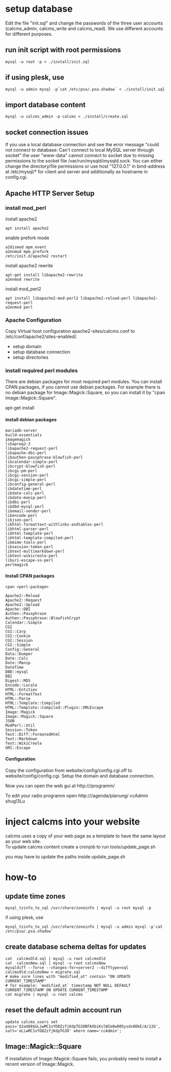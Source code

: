
# setup database

Edit the file "init.sql" and change the passwords of the three user accounts (calcms_admin, calcms_write and calcms_read).
We use different accounts for different purposes.

## run init script with root permissions

    mysql -u root -p < ./install/init.sql

## if using plesk, use

    mysql -u admin mysql -p`cat /etc/psa/.psa.shadow` < ./install/init.sql

## import database content

    mysql -u calcms_admin -p calcms < ./install/create.sql 

## socket connection issues

If you use a local database connection and see the error message
"could not connect to database: Can't connect to local MySQL server through socket"
the user "www-data" cannot connect to socket due to missing permissions to the socket
file /var/run/mysqld/mysqld.sock. You can either change the directory/file permissions
or use host "127.0.0.1" in bind-address at /etc/mysql/* for client and server and
additionally as hostname in config.cgi.

## Apache HTTP Server Setup 

### install mod_perl

install apache2
    
    apt install apache2

enable prefork mode

    a2dismod mpm_event
    a2enmod mpm_prefork
    /etc/init.d/apache2 restart

install apache2 rewrite

    apt-get install libapache2-rewrite
    a2enmod rewrite

install mod_perl2

    apt install libapache2-mod-perl2 libapache2-reload-perl libapache2-request-perl
    a2enmod perl

### Apache Configuration

Copy Virtual host configuration apache2-sites/calcms.conf to /etc/conf/apache2/sites-enabled/.

* setup domain
* setup database connection
* setup directories

### install required perl modules

There are debian packages for most required perl modules.
You can install CPAN packages, if you cannot use debian packages.
For example there is no debian package for Image::Magick::Square, so you can install it by "cpan Image::Magick::Square".

apt-get install <deb-package>

#### install debian packages

    mariadb-server 
    build-essentials
    imagemagick
    libapreq2-3
    libapache2-request-perl
    libapache-dbi-perl
    libauthen-passphrase-blowfish-perl
    libcalendar-simple-perl
    libcrypt-blowfish-perl
    libcgi-pm-perl
    libcgi-session-perl
    libcgi-simple-perl
    libconfig-general-perl
    libdatetime-perl
    libdate-calc-perl
    libdate-manip-perl
    libdbi-perl
    libdbd-mysql-perl
    libemail-sender-perl
    libencode-perl
    libjson-perl
    libhtml-formattext-withlinks-andtables-perl
    libhtml-parser-perl
    libhtml-template-perl
    libhtml-template-compiled-perl
    libmime-tools-perl
    libsession-token-perl
    libtext-multimarkdown-perl
    libtext-wikicreole-perl
    liburi-escape-xs-perl
    perlmagick

#### Install CPAN packages

    cpan <perl-package>

    Apache2::Reload
    Apache2::Request
    Apache2::Upload
    Apache::DBI
    Authen::Passphrase
    Authen::Passphrase::BlowfishCrypt
    Calendar::Simple
    CGI
    CGI::Carp
    CGI::Cookie
    CGI::Session
    CGI::Simple
    Config::General
    Data::Dumper
    Date::Calc
    Date::Manip
    DateTime
    DBD::mysql
    DBI
    Digest::MD5
    Encode::Locale
    HTML::Entities
    HTML::FormatText
    HTML::Parse
    HTML::Template::Compiled
    HTML::Template::Compiled::Plugin::XMLEscape
    Image::Magick
    Image::Magick::Square
    JSON
    ModPerl::Util
    Session::Token
    Text::Diff::FormatedHtml
    Text::Markdown
    Text::WikiCreole
    URI::Escape

#### Configuration

Copy the configuration from website/config/config.cgi.off to website/config/config.cgi.
Setup the domain and database connection.

Now you can open the web gui at http://<localhost>/programm/

To edit your radio programm open http://<localhost>/agenda/planung/
ccAdmin
shug!3Lu

# inject calcms into your website

calcms uses a copy of your web page as a template to have the same layout as your web site.  
To update calcms content create a cronjob to run tools/update_page.sh

you may have to update the paths inside update_page.sh

# how-to
   
## update time zones

    mysql_tzinfo_to_sql /usr/share/zoneinfo | mysql -u root mysql -p

if using plesk, use

    mysql_tzinfo_to_sql /usr/share/zoneinfo | mysql -u admin mysql -p`cat /etc/psa/.psa.shadow`

## create database schema deltas for updates

    cat  calcmsOld.sql | mysql -u root calcmsOld
    cat  calcmsNew.sql | mysql -u root calcmsNew
    mysqldiff --force --changes-for=server2 --difftype=sql calcmsOld:calcmsNew > migrate.sql
    # make sure lines with "modified_at" contain "ON UPDATE CURRENT_TIMESTAMP"
    # for example: `modified_at` timestamp NOT NULL DEFAULT CURRENT_TIMESTAMP ON UPDATE CURRENT_TIMESTAMP
    cat migrate | mysql -u root calcms
    
## reset the default admin account run

    update calcms_users set pass='$2a$08$oLiwMC1vYD8ZzfjKdpTG3OBFAXbiKslWIe0w005ysdxO0kE/A/12G', salt='oLiwMC1vYD8ZzfjKdpTG3O' where name='ccAdmin';

## Image::Magick::Square

If installation of Image::Magick::Square fails, you probably need to install a recent version of Image::Magick.
